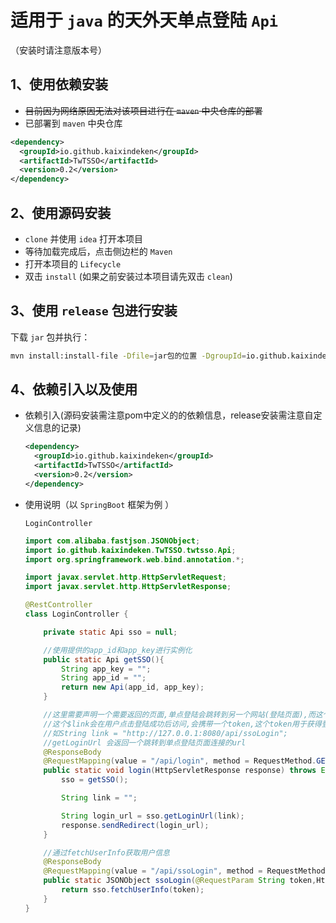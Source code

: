 # 适用于 `java` 的天外天单点登陆 `Api` 

（安装时请注意版本号）

## 1、使用依赖安装

* ~~目前因为网络原因无法对该项目进行在 `maven` 中央仓库的部署~~
* 已部署到 `maven` 中央仓库
```xml
<dependency>
  <groupId>io.github.kaixindeken</groupId>
  <artifactId>TwTSSO</artifactId>
  <version>0.2</version>
</dependency>
```

## 2、使用源码安装
* `clone` 并使用 `idea` 打开本项目
* 等待加载完成后，点击侧边栏的 `Maven` 
* 打开本项目的 `Lifecycle`
* 双击 `install` (如果之前安装过本项目请先双击 `clean`)

## 3、使用 `release` 包进行安装

下载 `jar` 包并执行：

```bash
mvn install:install-file -Dfile=jar包的位置 -DgroupId=io.github.kaixindeken -DartifactId=TwTSSO -Dversion=0.2 -Dpackaging=jar
```

## 4、依赖引入以及使用
* 依赖引入(源码安装需注意pom中定义的的依赖信息，release安装需注意自定义信息的记录)
  ```xml
  <dependency>
    <groupId>io.github.kaixindeken</groupId>
    <artifactId>TwTSSO</artifactId>
    <version>0.2</version>
  </dependency>
  ```
* 使用说明（以 `SpringBoot` 框架为例 ）

  `LoginController`

  ```java
  import com.alibaba.fastjson.JSONObject;
  import io.github.kaixindeken.TwTSSO.twtsso.Api;
  import org.springframework.web.bind.annotation.*;

  import javax.servlet.http.HttpServletRequest;
  import javax.servlet.http.HttpServletResponse;
  
  @RestController
  class LoginController {
  
      private static Api sso = null;
  
      //使用提供的app_id和app_key进行实例化
      public static Api getSSO(){
          String app_key = "";
          String app_id = "";
          return new Api(app_id, app_key);
      }
  
      //这里需要声明一个需要返回的页面,单点登陆会跳转到另一个网站(登陆页面),而这个页面被所有项目共用,在那个页面用户点击登陆后,之所以会返回这个项目,而不是其他的项目,就是这个$link的作用
      //这个$link会在用户点击登陆成功后访问,会携带一个token,这个token用于获得登录用户的信息
      //如String link = "http://127.0.0.1:8080/api/ssoLogin";
      //getLoginUrl 会返回一个跳转到单点登陆页面连接的url
      @ResponseBody
      @RequestMapping(value = "/api/login", method = RequestMethod.GET)
      public static void login(HttpServletResponse response) throws Exception {
          sso = getSSO();
  
          String link = "";
  
          String login_url = sso.getLoginUrl(link);
          response.sendRedirect(login_url);
      }
  
      //通过fetchUserInfo获取用户信息
      @ResponseBody
      @RequestMapping(value = "/api/ssoLogin", method = RequestMethod.GET)
      public static JSONObject ssoLogin(@RequestParam String token,HttpServletRequest request, HttpServletResponse response) throws Exception {
          return sso.fetchUserInfo(token);
      }
  }
  ```

  

  
